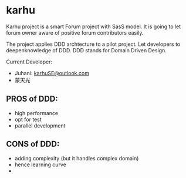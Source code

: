 # karhu

Karhu project is a smart Forum project with SasS model. It is going to let forum owner aware of positive forum contributors easily. 

The project applies DDD archtecture to a pilot project. Let developers to deepenknowledge of DDD. DDD stands for Domain Driven Design.

Current Developer:
* Juhani: karhuSE@outlook.com
* 蒙天光


## PROS of DDD:
* high performance
* opt for test
* parallel development 

## CONS of DDD:
* adding complexity (but it handles complex domain)
* hence learning curve
*
